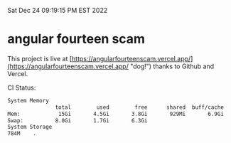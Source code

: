 Sat Dec 24 09:19:15 PM EST 2022

# angular fourteen scam


This project is live at [https://angularfourteenscam.vercel.app/](https://angularfourteenscam.vercel.app/ "dog!") thanks to Github and Vercel.

CI Status: 

```bash
System Memory
               total        used        free      shared  buff/cache   available
Mem:            15Gi       4.5Gi       3.8Gi       929Mi       6.9Gi       9.5Gi
Swap:          8.0Gi       1.7Gi       6.3Gi
System Storage
784M	.
```
```bash
